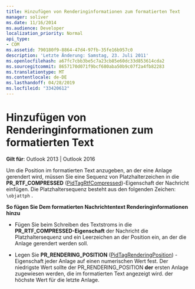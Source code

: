```yaml
---
title: Hinzufügen von Renderinginformationen zum formatierten Text
manager: soliver
ms.date: 11/16/2014
ms.audience: Developer
localization_priority: Normal
api_type:
- COM
ms.assetid: 790180f9-8864-47d4-97fb-35fe16b957c0
description: 'Letzte Änderung: Samstag, 23. Juli 2011'
ms.openlocfilehash: a67fc7cbb3be5c7a23cb85e60dc33d853614cda2
ms.sourcegitcommit: 8657170d071f9bcf680aba50b9c07f2a4fb82283
ms.translationtype: MT
ms.contentlocale: de-DE
ms.lasthandoff: 04/28/2019
ms.locfileid: "33420612"
---
```

# <a name="adding-rendering-information-to-formatted-text"></a>Hinzufügen von Renderinginformationen zum formatierten Text

  
  
**Gilt für**: Outlook 2013 | Outlook 2016 
  
Um die Position im formatierten Text anzugeben, an der eine Anlage gerendert wird, müssen Sie eine Sequenz von Platzhalterzeichen in die **PR_RTF_COMPRESSED** ([PidTagRtfCompressed](pidtagrtfcompressed-canonical-property.md))-Eigenschaft der Nachricht einfügen. Die Platzhaltersequenz besteht aus den folgenden Zeichen:  `\objattph` .
  
 **So fügen Sie Dem formatierten Nachrichtentext Renderinginformationen hinzu**
  
- Fügen Sie beim Schreiben des Textstroms in die **PR_RTF_COMPRESSED-Eigenschaft** der Nachricht die Platzhaltersequenz und ein Leerzeichen an der Position ein, an der die Anlage gerendert werden soll. 
    
- Legen Sie **PR_RENDERING_POSITION** ([PidTagRenderingPosition](pidtagrenderingposition-canonical-property.md)) -Eigenschaft jeder Anlage auf einen numerischen Wert fest. Der niedrigste Wert sollte der PR_RENDERING_POSITION **der** ersten Anlage zugewiesen werden, die im formatierten Text angezeigt wird. der höchste Wert für die letzte Anlage. 
    


